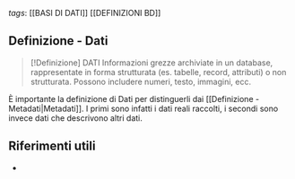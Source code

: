 *tags*: [[BASI DI DATI]] [[DEFINIZIONI BD]]

## Definizione - Dati

> [!Definizione] DATI
> Informazioni grezze archiviate in un database, rappresentate in forma strutturata (es. tabelle, record, attributi) o non strutturata. Possono includere numeri, testo, immagini, ecc.

È importante la definizione di Dati per distinguerli dai [[Definizione - Metadati|Metadati]]. I primi sono infatti i dati reali raccolti, i secondi sono invece dati che descrivono altri dati. 
## Riferimenti utili

* 